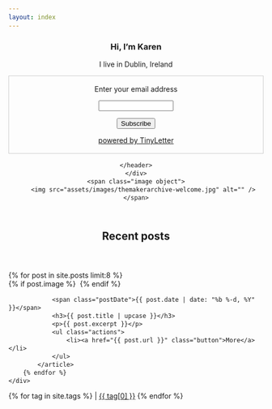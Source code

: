 ```yaml
---
layout: index
---
```

<!-- Banner -->
<section id="banner">
    <div class="content">
        <header>
            <h3>Hi, I’m Karen</h3>
            <p> I live in Dublin, Ireland</p>
<form style="border:1px solid #ccc;padding:3px;text-align:center;" action="https://tinyletter.com/themakerarchive" method="post" target="popupwindow" onsubmit="window.open('https://tinyletter.com/themakerarchive', 'popupwindow', 'scrollbars=yes,width=800,height=600');return true"><p><label for="tlemail">Enter your email address</label></p><p><input type="text" style="width:140px" name="email" id="tlemail" /></p><input type="hidden" value="1" name="embed"/><input type="submit" value="Subscribe" /><p><a href="https://tinyletter.com" target="_blank">powered by TinyLetter</a></p></form>
         
	</header>
    </div>
    <span class="image object">
        <img src="assets/images/themakerarchive-welcome.jpg" alt="" />
    </span>
</section>

<!-- Section -->
<section>
	<header class="major">
		<h2>Recent posts</h2>
	</header>
	<div class="posts">
		{% for post in site.posts limit:8 %}
			<article>
			    {% if post.image %}
					<a href="{{ post.url }}" class="image"><img src="{{ post.image | absolute_url }}" alt="" /></a>	
				{% endif %}

				<span class="postDate">{{ post.date | date: "%b %-d, %Y" }}</span>
				<h3>{{ post.title | upcase }}</h3>
				<p>{{ post.excerpt }}</p>
				<ul class="actions">
					<li><a href="{{ post.url }}" class="button">More</a></li>
				</ul>
			</article>
		{% endfor %}
	</div>
</section>

<p>
	<a class="icon fa-tags" href="{{ 'elements.html' | absolute_url }}"></a>
    {% for tag in site.tags %}
	<span>  |  </span>
    <a href="/tags/{{ tag[0] | slugify}}" 
    style="font-size: {{ tag[1] | size | times: 2 | plus: 10 }}px">{{ tag[0] }}</a>
    {% endfor %}
</p>
